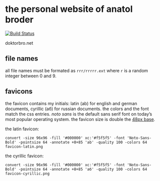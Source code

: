 # the personal website of anatol broder

[![Build Status](https://travis-ci.com/doktorbro/website.svg?branch=master)](https://travis-ci.com/doktorbro/website)

doktorbro.net

## file names

all file names must be formated as `rrr/rrrrr.ext` where `r` is a random integer between 0 and 9.

## favicons

the favicon contains my initials: latin (ab) for english and german documents, cyrillic (аб) for russian documents. the colors and the font match the css entries. *noto sans* is the default sans serif font on today’s most popular operating system. the favicon size is double the [48px base][1].

the latin favicon:

    convert -size 96x96 -fill '#000000' xc:'#f5f5f5' -font 'Noto-Sans-Bold' -pointsize 64 -annotate +8+85 'ab' -quality 100 -colors 64 favicon-latin.png

the cyrillic favicon:

    convert -size 96x96 -fill '#000000' xc:'#f5f5f5' -font 'Noto-Sans-Bold' -pointsize 64 -annotate +8+85 'аб' -quality 100 -colors 64 favicon-cyrillic.png

[1]: https://developers.google.com/web/fundamentals/design-and-ux/browser-customization/

